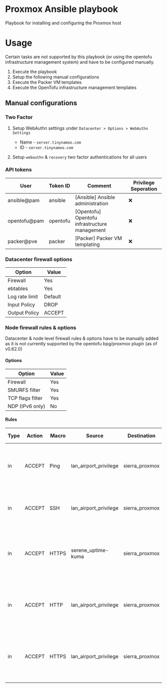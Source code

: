 <!-- @format -->

# Proxmox Ansible playbook

Playbook for installing and configuring the Proxmox host

# Usage

Certain tasks are not supported by this playbook (or using the opentofu infrastructure management system) and have to be configured manually.

1. Execute the playbook
1. Setup the following manual configurations
1. Execute the Packer VM templates
1. Execute the OpenTofu infrastructure management templates

## Manual configurations

### Two Factor

1. Setup WebAuthn settings under `Datacenter > Options > WebAuthn Settings`

   - Name - `server.tinynamoo.com`
   - ID - `server.tinynamoo.com`

1. Setup `webauthn` & `recovery` two factor authentications for all users

### API tokens

| User         | Token ID | Comment                                       | Privilege Seperation |
| ------------ | -------- | --------------------------------------------- | -------------------- |
| ansible@pam  | ansible  | [Ansible] Ansible administration              | ❌                   |
| opentofu@pam | opentofu | [Opentofu] Opentofu infrastructure management | ❌                   |
| packer@pve   | packer   | [Packer] Packer VM templating                 | ❌                   |

### Datacenter firewall options

| Option         | Value   |
| -------------- | ------- |
| Firewall       | Yes     |
| ebtables       | Yes     |
| Log rate limit | Default |
| Input Policy   | DROP    |
| Output Policy  | ACCEPT  |

### Node firewall rules & options

Datacenter & node level firewall rules & options have to be manually added as it is not currently supported by the opentofu bpg/proxmox plugin (as of v0.62.0)

#### Options

| Option           | Value |
| ---------------- | ----- |
| Firewall         | Yes   |
| SMURFS filter    | Yes   |
| TCP flags filter | Yes   |
| NDP (IPv6 only)  | No    |

#### Rules

| Type | Action | Macro | Source                | Destination    | Log level | Description                                                                   |
| ---- | ------ | ----- | --------------------- | -------------- | --------- | ----------------------------------------------------------------------------- |
| in   | ACCEPT | Ping  | lan_airport_privilege | sierra_proxmox | nolog     | [ICMP] [Allow] LAN & Airport privilege to Sierra proxmox hypervisor           |
| in   | ACCEPT | SSH   | lan_airport_privilege | sierra_proxmox | nolog     | [SSH] [Allow] LAN & Airport privilege to Sierra proxmox hypervisor            |
| in   | ACCEPT | HTTPS | serene_uptime-kuma    | sierra_proxmox | nolog     | [Status - HTTPS] [Allow] Uptime_Kuma to Sierra proxmox management interface   |
| in   | ACCEPT | HTTP  | lan_airport_privilege | sierra_proxmox | nolog     | [HTTP] [Allow] LAN & Remote privilege to Sierra proxmox management interface  |
| in   | ACCEPT | HTTPS | lan_airport_privilege | sierra_proxmox | nolog     | [HTTPS] [Allow] LAN & Remote privilege to Sierra proxmox management interface |
